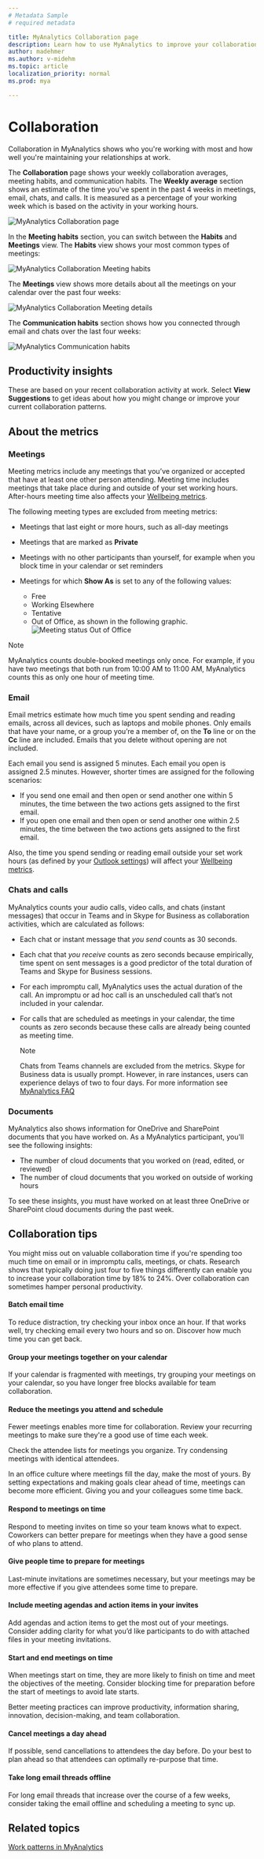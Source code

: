 ```yaml
---
# Metadata Sample
# required metadata

title: MyAnalytics Collaboration page
description: Learn how to use MyAnalytics to improve your collaboration at work
author: madehmer
ms.author: v-midehm
ms.topic: article
localization_priority: normal 
ms.prod: mya

---
```


# Collaboration

Collaboration in MyAnalytics shows who you're working with most and how well you're maintaining your relationships at work.

The **Collaboration** page shows your weekly collaboration averages, meeting habits, and communication habits. The **Weekly average** section shows an estimate of the time you've spent in the past 4 weeks in meetings, email, chats, and calls. It is measured as a percentage of your working week which is based on the activity in your working hours.

   ![MyAnalytics Collaboration page](../../Images/mya/use/collab.png)

In the **Meeting habits** section, you can switch between the **Habits** and **Meetings** view. The **Habits** view shows your most common types of meetings:  

   ![MyAnalytics Collaboration Meeting habits](../../Images/mya/use/collab-habits.png)

The **Meetings** view shows more details about all the meetings on your calendar over the past four weeks:

   ![MyAnalytics Collaboration Meeting details](../../Images/mya/use/collab-meetings.png)

The **Communication habits** section shows how you connected through email and chats over the last four weeks:

   ![MyAnalytics Communication habits](../../Images/mya/use/collab-com-chart.png)

## Productivity insights

These are based on your recent collaboration activity at work. Select **View Suggestions** to get ideas about how you might change or improve your current collaboration patterns.

## About the metrics

### Meetings

Meeting metrics include any meetings that you’ve organized or accepted that have at least one other person attending. Meeting time includes meetings that take place during and outside of your set working hours. After-hours meeting time also affects your [Wellbeing metrics](../use/wellbeing.md#about-the-metrics).

The following meeting types are excluded from meeting metrics:

 * Meetings that last eight or more hours, such as all-day meetings
 * Meetings that are marked as **Private**
 * Meetings with no other participants than yourself, for example when you block time in your calendar or set reminders
 * Meetings for which **Show As** is set to any of the following values:

    * Free
    * Working Elsewhere
    * Tentative
    * Out of Office, as shown in the following graphic.
    &nbsp;  
      ![Meeting status Out of Office](../../Images/mya/use/meeting-status-oof.png)

> [!Note]
> MyAnalytics counts double-booked meetings only once. For example, if you have two meetings that both run from 10:00 AM to 11:00 AM, MyAnalytics counts this as only one hour of meeting time.

### Email

Email metrics estimate how much time you spent sending and reading emails, across all devices, such as laptops and mobile phones. Only emails that have your name, or a group you’re a member of, on the **To** line or on the **Cc** line are included. Emails that you delete without opening are not included.

Each email you send is assigned 5 minutes. Each email you open is assigned 2.5 minutes. However, shorter times are assigned for the following scenarios:

* If you send one email and then open or send another one within 5 minutes, the time between the two actions gets assigned to the first email.
* If you open one email and then open or send another one within 2.5 minutes, the time between the two actions gets assigned to the first email.

Also, the time you spend sending or reading email outside your set work hours (as defined by your [Outlook settings](https://outlook.office.com/calendar/options/calendar/view/appearance)) will affect your [Wellbeing metrics](../use/wellbeing.md#about-the-metrics).

### Chats and calls

MyAnalytics counts your audio calls, video calls, and chats (instant messages) that occur in Teams and in Skype for Business as collaboration activities, which are calculated as follows:

* Each chat or instant message that *you send* counts as 30 seconds.
* Each chat that *you receive* counts as zero seconds because empirically, time spent on sent messages is a good predictor of the total duration of Teams and Skype for Business sessions.
* For each impromptu call, MyAnalytics uses the actual duration of the call. An impromptu or ad hoc call is an unscheduled call that’s not included in your calendar.
* For calls that are scheduled as meetings in your calendar, the time counts as zero seconds because these calls are already being counted as meeting time.

  >[!Note]
  > Chats from Teams channels are excluded from the metrics. Skype for Business data is usually prompt. However, in rare instances, users can experience delays of two to four days. For more information see [MyAnalytics FAQ](../Overview/MyA-faq.md)

### Documents

MyAnalytics also shows information for OneDrive and SharePoint documents that you have worked on. As a MyAnalytics participant, you'll see the following insights:

 * The number of cloud documents that you worked on (read, edited, or reviewed)
 * The number of cloud documents that you worked on outside of working hours

To see these insights, you must have worked on at least three OneDrive or SharePoint cloud documents during the past week.

## Collaboration tips

You might miss out on valuable collaboration time if you're spending too much time on email or in impromptu calls, meetings, or chats. Research shows that typically doing just four to five things differently can enable you to increase your collaboration time by 18% to 24%. Over collaboration can sometimes hamper personal productivity.

#### Batch email time

To reduce distraction, try checking your inbox once an hour. If that works well, try checking email every two hours and so on. Discover how much time you can get back.

#### Group your meetings together on your calendar

If your calendar is fragmented with meetings, try grouping your meetings on your calendar, so you have longer free blocks available for team collaboration.

#### Reduce the meetings you attend and schedule

Fewer meetings enables more time for collaboration. Review your recurring meetings to make sure they're a good use of time each week.

Check the attendee lists for meetings you organize. Try condensing meetings with identical attendees.

In an office culture where meetings fill the day, make the most of yours. By setting expectations and making goals clear ahead of time, meetings can become more efficient. Giving you and your colleagues some time back.

#### Respond to meetings on time

Respond to meeting invites on time so your team knows what to expect. Coworkers can better prepare for meetings when they have a good sense of who plans to attend.

#### Give people time to prepare for meetings

Last-minute invitations are sometimes necessary, but your meetings may be more effective if you give attendees some time to prepare.

#### Include meeting agendas and action items in your invites

Add agendas and action items to get the most out of your meetings. Consider adding clarity for what you’d like participants to do with attached files in your meeting invitations.

#### Start and end meetings on time

When meetings start on time, they are more likely to finish on time and meet the objectives of the meeting. Consider blocking time for preparation before the start of meetings to avoid late starts.

Better meeting practices can improve productivity, information sharing, innovation, decision-making, and team collaboration.

#### Cancel meetings a day ahead

If possible, send cancellations to attendees the day before. Do your best to plan ahead so that attendees can optimally re-purpose that time.

#### Take long email threads offline

For long email threads that increase over the course of a few weeks, consider taking the email offline and scheduling a meeting to sync up.

## Related topics

[Work patterns in MyAnalytics](../use/dashboard-2.md)